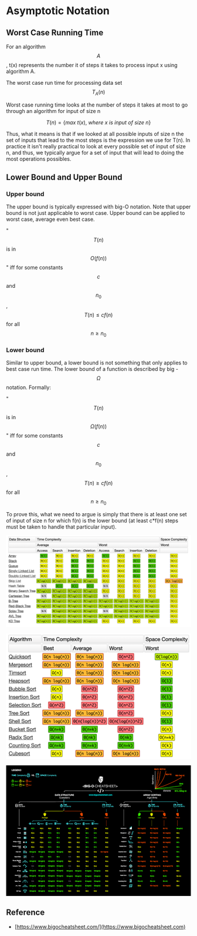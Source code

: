 # Asymptotic Notation

## Worst Case Running Time

For an algorithm $$A$$, t(x) represents the number it of steps it takes to process input x using algorithm A.

The worst case run time for processing data set $$T_A(n)$$

Worst case running time looks at the number of steps it takes at most to go through an algorithm for input of size n

$$
T(n) = \{ max \ { t(x), \ where \ x \ is \ input \ of\ size \ n } \}
$$

Thus, what it means is that if we looked at all possible inputs of size n the set of inputs that lead to the most steps is the expression we use for T(n). In practice it isn't really practical to look at every possible set of input of size n, and thus, we typically argue for a set of input that will lead to doing the most operations possibles.

## Lower Bound and Upper Bound

### Upper bound

The upper bound is typically expressed with big-O notation. Note that upper bound is not just applicable to worst case. Upper bound can be applied to worst case, average even best case.

" $$T(n)$$ is in $$O(f(n))$$" iff for some constants $$c$$ and $$n_0$$, $$T(n) \leq c f(n)$$ for all $$n \geq n_0​​$$

### Lower bound

Similar to upper bound, a lower bound is not something that only applies to best case run time. The lower bound of a function is described by big - $$\Omega$$notation. Formally:

" $$T(n)$$ is in $$\Omega(f(n))$$" iff for some constants $$c$$ and $$n_0$$, $$T(n) \geq c f(n)$$ for all $$n \geq n_0​​$$

To prove this, what we need to argue is simply that there is at least one set of input of size n for which f(n) is the lower bound (at least c\*f(n) steps must be taken to handle that particular input).

![Common Data Structure Operations](<../.gitbook/assets/image (21) (1).png>)

![Array Sorting algorithms](<../.gitbook/assets/image (5) (1).png>)

![BIG-0 Cheat sheet](<../.gitbook/assets/image (109).png>)

## Reference

* [https://www.bigocheatsheet.com/](https://www.bigocheatsheet.com)
